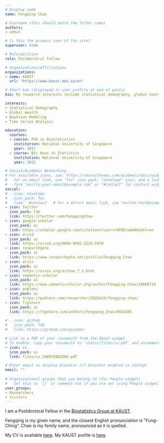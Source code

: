 ```yaml
---
# Display name
name: Fengqing Chao

# Username (this should match the folder name)
authors:
- admin

# Is this the primary user of the site?
superuser: true

# Role/position
role: Postdoctoral Fellow

# Organizations/Affiliations
organizations:
- name: KAUST
  url: "https://www.kaust.edu.sa/en"

# Short bio (displayed in user profile at end of posts)
bio: My research interests include statistical demography, global health, Bayesian modeling, and time series analysis.

interests:
- Statistical Demography
- Global Health
- Bayesian Modeling
- Time Series Analysis

education:
  courses:
  - course: PhD in Biostatistics
    institution: National University of Singapore
    year: 2017
  - course: BSc Hons in Statistics
    institution: National University of Singapore
    year: 2012

# Social/Academic Networking
# For available icons, see: https://sourcethemes.com/academic/docs/widgets/#icons
#   For an email link, use "fas" icon pack, "envelope" icon, and a link in the
#   form "mailto:your-email@example.com" or "#contact" for contact widget.
social:
# - icon: envelope
#   icon_pack: fas
#   link: '#contact'  # For a direct email link, use "mailto:test@example.org".
- icon: twitter
  icon_pack: fab
  link: https://twitter.com/FengqingChao
- icon: google-scholar
  icon_pack: ai
  link: https://scholar.google.com/citations?user=r8PB6loAAAAJ&hl=en
- icon: orcid
  icon_pack: ai
  link: https://orcid.org/0000-0002-2228-5970
- icon: researchgate
  icon_pack: ai
  link: https://www.researchgate.net/profile/Fengqing_Chao
- icon: arxiv
  icon_pack: ai
  link: https://arxiv.org/a/chao_f_1.html
- icon: semantic-scholar
  icon_pack: ai
  link: https://www.semanticscholar.org/author/Fengqing-Chao/39666710
- icon: publons
  icon_pack: ai
  link: https://publons.com/researcher/3628429/fengqing-chao/
- icon: figshare
  icon_pack: ai
  link: https://figshare.com/authors/Fengqing_Chao/8914205

# - icon: github
#   icon_pack: fab
#   link: https://github.com/gcushen

# Link to a PDF of your resume/CV from the About widget.
# To enable, copy your resume/CV to `static/files/cv.pdf` and uncomment the lines below.  
- icon: cv
  icon_pack: ai
  link: files/cv_CHAOFENGQING.pdf

# Enter email to display Gravatar (if Gravatar enabled in Config)
email: ""
  
# Organizational groups that you belong to (for People widget)
#   Set this to `[]` or comment out if you are not using People widget.  
user_groups:
- Researchers
- Visitors
---
```


I am a Postdoctoral Fellow in the [Biostatistics Group at KAUST](https://cemse.kaust.edu.sa/biostats).

Fengqing is my given name, and the closest English pronunciation is "Fung-Ching". Chao is my family name, pronounced as it is spelled.

My CV is available [here](https://www.fengqingchao.com/files/cv_CHAOFENGQING.pdf). My KAUST profile is [here](https://cemse.kaust.edu.sa/biostats/people/person/fengqing-chao).


